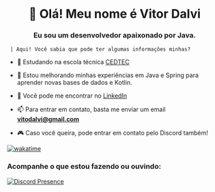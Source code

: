 <h1 align="center">👋 Olá! Meu nome é Vitor Dalvi</h1>
<h3 align="center">Eu sou um desenvolvedor apaixonado por Java.</h3>

     | Aqui! Você sabia que pode ter algumas informações minhas?

- 🔭 Estudando na escola técnica [CEDTEC](https://cedtec.com.br)

- 🌱 Estou melhorando minhas experiências em Java e Spring para aprender novas bases de dados e Kotlin.

- 📝 Você pode me encontrar no [LinkedIn](https://www.linkedin.com/in/vitor-dalvi-637008264/)

- 📫 Para entrar em contato, basta me enviar um email **vitodalvi@gmail.com**

- 🎮 Caso você queira, pode entrar em contato pelo Discord também!

[![wakatime](https://wakatime.com/badge/github/vitordalvi/vitordalvi.svg)](https://wakatime.com/badge/github/vitordalvi/vitordalvi)
<h3 align="left">Acompanhe o que estou fazendo ou ouvindo:</h3>
<p align="left"></a> </p>

[![Discord Presence](https://lanyard.cnrad.dev/api/1062213127862747136)](https://discord.com/users/1062213127862747136)

